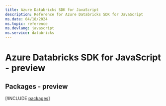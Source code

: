 ```yaml
---
title: Azure Databricks SDK for JavaScript
description: Reference for Azure Databricks SDK for JavaScript
ms.date: 04/18/2024
ms.topic: reference
ms.devlang: javascript
ms.service: databricks
---
```

# Azure Databricks SDK for JavaScript - preview
## Packages - preview
[!INCLUDE [packages](databricks-index.md)]